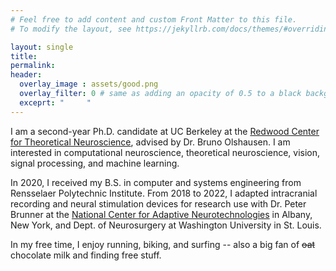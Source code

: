 ```yaml
---
# Feel free to add content and custom Front Matter to this file.
# To modify the layout, see https://jekyllrb.com/docs/themes/#overriding-theme-defaults

layout: single
title:
permalink:
header:
  overlay_image : assets/good.png
  overlay_filter: 0 # same as adding an opacity of 0.5 to a black background
  exceprt: "     "
---
```


I am a second-year Ph.D. candidate at UC Berkeley at the [Redwood Center for Theoretical Neuroscience](https://redwood.berkeley.edu), advised by Dr. Bruno Olshausen. I am interested in computational neuroscience, theoretical neuroscience, vision, signal processing, and machine learning.

In 2020, I received my B.S. in computer and systems engineering from Rensselaer Polytechnic Institute. From 2018 to 2022, I adapted intracranial recording and neural stimulation devices for research use with Dr. Peter Brunner at the [National Center for Adaptive Neurotechnologies](https://www.neurotechcenter.org) in Albany, New York, and  Dept. of Neurosurgery at Washington University in St. Louis.

In my free time, I enjoy running, biking, and surfing -- also a big fan of ~~oat~~ chocolate milk and finding free stuff.
